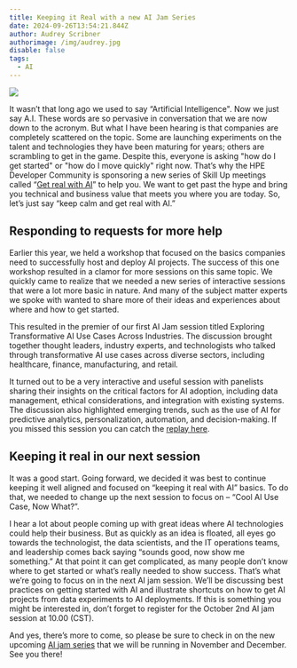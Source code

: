 ```yaml
---
title: Keeping it Real with a new AI Jam Series
date: 2024-09-26T13:54:21.844Z
author: Audrey Scribner
authorimage: /img/audrey.jpg
disable: false
tags:
  - AI
---
```

![](/img/hpe_story_548_1600_0_72_rgb.jpg)

It wasn’t that long ago we used to say “Artificial Intelligence". Now we just say A.I. These words are so pervasive in conversation that we are now down to the acronym. But what I have been hearing is that companies are completely scattered on the topic. Some are launching experiments on the talent and technologies they have been maturing for years; others are scrambling to get in the game. Despite this, everyone is asking "how do I get started" or "how do I move quickly" right now. That’s why the HPE Developer Community is sponsoring a new series of Skill Up meetings called “[Get real with AI](https://developer.hpe.com/campaign/get-real-with-ai-jam-series/)” to help you. We want to get past the hype and bring you technical and business value that meets you where you are today. So, let’s just say “keep calm and get real with AI.”

## Responding to requests for more help

Earlier this year, we held a workshop that focused on the basics companies need to successfully host and deploy AI projects. The success of this one workshop resulted in a clamor for more sessions on this same topic. We quickly came to realize that we needed a new series of interactive sessions that were a lot more basic in nature. And many of the subject matter experts we spoke with wanted to share more of their ideas and experiences about where and how to get started. 

This resulted in the premier of our first AI Jam session titled Exploring Transformative AI Use Cases Across Industries. The discussion brought together thought leaders, industry experts, and technologists who talked through transformative AI use cases across diverse sectors, including healthcare, finance, manufacturing, and retail.

It turned out to be a very interactive and useful session with panelists sharing their insights on the critical factors for AI adoption, including data management, ethical considerations, and integration with existing systems. The discussion also highlighted emerging trends, such as the use of AI for predictive analytics, personalization, automation, and decision-making. If you missed this session you can catch the [replay here](https://developer.hpe.com/campaign/get-real-with-ai-jam-series/). 

## Keeping it real in our next session

It was a good start. Going forward, we decided it was best to continue keeping it well aligned and focused on “keeping it real with AI” basics. To do that, we needed to change up the next session to focus on – “Cool AI Use Case, Now What?”. 

I hear a lot about people coming up with great ideas where AI technologies could help their business. But as quickly as an idea is floated, all eyes go towards the technologist, the data scientists, and the IT operations teams, and leadership comes back saying “sounds good, now show me something.” At that point it can get complicated, as many people don’t know where to get started or what’s really needed to show success. That’s what we’re going to focus on in the next AI jam session. We’ll be discussing best practices on getting started with AI and illustrate shortcuts on how to get AI projects from data experiments to AI deployments. If this is something you might be interested in, don’t forget to register for the October 2nd AI jam session at 10.00 (CST).

And yes, there’s more to come, so please be sure to check in on the new upcoming [AI jam series](https://developer.hpe.com/campaign/get-real-with-ai-jam-series/) that we will be running in November and December. See you there!